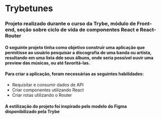 # Trybetunes

### Projeto realizado durante o curso da Trybe, módulo de Front-end, seção sobre ciclo de vida de componentes React e React-Router

#### O seguinte projeto tinha como objetivo construir uma aplicação que permitisse ao usuário pesquisar a discografia de uma banda ou artista, resultando em uma lista dde seus álbuns, onde seria possível ouvir uma preview das músicas, ou até favoritá-las.

#### Para criar a aplicação, foram necessárias as seguintes habilidades:
* Requisitar e consumir dados de API
* Criar componentes utilizando React
* Criar rotas utilizando o Router

#### A estilização do projeto foi inspirado pelo modelo do Figma disponibilizado pela Trybe
